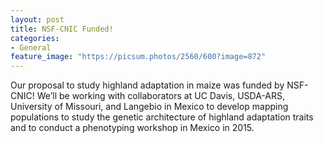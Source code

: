 ```yaml
---
layout: post
title: NSF-CNIC Funded!
categories:
- General
feature_image: "https://picsum.photos/2560/600?image=872"
---
```


Our proposal to study highland adaptation in maize was funded by NSF-CNIC! We’ll be working with collaborators at UC Davis, USDA-ARS, University of Missouri, and Langebio in Mexico to develop mapping populations to study the genetic architecture of highland adaptation traits and to conduct a phenotyping workshop in Mexico in 2015.
